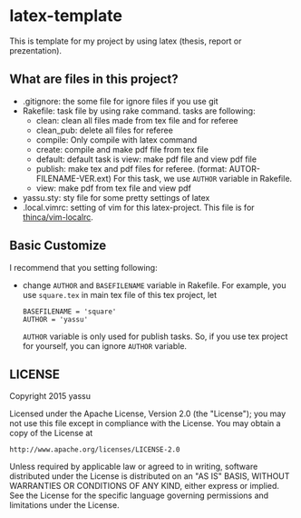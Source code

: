 latex-template
================

This is template for my project by using latex (thesis, report or prezentation).

What are files in this project?
---------------------------------

* .gitignore: the some file for ignore files if you use git
* Rakefile: task file by using rake command.
  tasks are following:
  - clean: clean all files made from tex file and for referee
  - clean_pub: delete all files for referee
  - compile: Only compile with latex command
  - create: compile and make pdf file from tex file
  - default: default task is view: make pdf file and view pdf file
  - publish: make tex and pdf files for referee. (format: AUTOR-FILENAME-VER.ext)
             For this task, we use `AUTHOR` variable in Rakefile.
  - view: make pdf from tex file and view pdf
* yassu.sty: sty file for some pretty settings of latex
* .local.vimrc: setting of vim for this latex-project. This file is for
    [thinca/vim-localrc](https://github.com/thinca/vim-localrc).

Basic Customize
-----------------

I recommend that you setting following:

* change `AUTHOR` and `BASEFILENAME` variable in Rakefile.
  For example, you use `square.tex` in main tex file of this tex project, let

  ```
  BASEFILENAME = 'square'
  AUTHOR = 'yassu'
  ```

  `AUTHOR` variable is only used for publish tasks.
  So, if you use tex project for yourself, you can ignore `AUTHOR` variable.

LICENSE
---------

Copyright 2015 yassu

Licensed under the Apache License, Version 2.0 (the "License");
you may not use this file except in compliance with the License.
You may obtain a copy of the License at

    http://www.apache.org/licenses/LICENSE-2.0

Unless required by applicable law or agreed to in writing, software
distributed under the License is distributed on an "AS IS" BASIS,
WITHOUT WARRANTIES OR CONDITIONS OF ANY KIND, either express or implied.
See the License for the specific language governing permissions and
limitations under the License.
